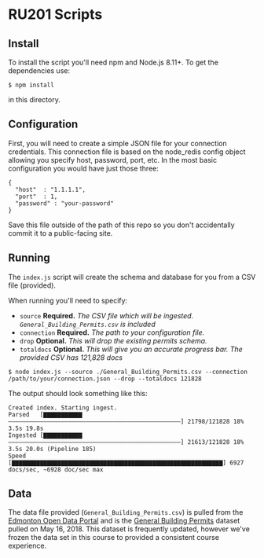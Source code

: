 # RU201 Scripts

## Install
To install the script you'll need npm and Node.js 8.11+. To get the dependencies use:

```
$ npm install
```

in this directory.

## Configuration

First, you will need to create a simple JSON file for your connection credentials. This connection file is based on the node_redis config object allowing you specify host, password, port, etc. In the most basic configuration you would have just those three:

```
{
  "host"  : "1.1.1.1",
  "port"  : 1,
  "password" : "your-password"
}
```

Save this file outside of the path of this repo so you don't accidentally commit it to a public-facing site.

## Running

The `index.js` script will create the schema and database for you from a CSV file (provided). 

When running you'll need to specify:

- `source` **Required.** _The CSV file which will be ingested. `General_Building_Permits.csv` is included_
- `connection` **Required.** _The path to your configuration file._
- `drop` **Optional.** _This will drop the existing permits schema._
- `totaldocs` **Optional.** _This will give you an accurate progress bar. The provided CSV has 121,828 docs_


```
$ node index.js --source ./General_Building_Permits.csv --connection /path/to/your/connection.json --drop --totaldocs 121828
```

The output should look something like this:

```
Created index. Starting ingest.
Parsed   [▇▇▇▇▇▇▇▇▇▇▇—————————————————————————————————————————————————] 21798/121828 18% 3.5s 19.8s
Ingested [▇▇▇▇▇▇▇▇▇▇▇—————————————————————————————————————————————————] 21613/121828 18% 3.5s 20.0s (Pipeline 185)
Speed    [▇▇▇▇▇▇▇▇▇▇▇▇▇▇▇▇▇▇▇▇▇▇▇▇▇▇▇▇▇▇▇▇▇▇▇▇▇▇▇▇▇▇▇▇▇▇▇▇▇▇▇▇▇▇▇▇▇▇▇▇] 6927 docs/sec, ~6928 doc/sec max
```

## Data

The data file provided (`General_Building_Permits.csv`) is pulled from the [Edmonton Open Data Portal](https://data.edmonton.ca) and is the [General Building Permits](https://data.edmonton.ca/Sustainable-Development/General-Building-Permits/24uj-dj8v) dataset pulled on May 16, 2018. This dataset is frequently updated, however we've frozen the data set in this course to provided a consistent course experience. 
